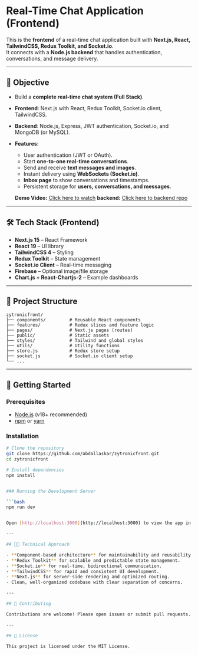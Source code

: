 # Real-Time Chat Application (Frontend)

This is the **frontend** of a real-time chat application built with **Next.js, React, TailwindCSS, Redux Toolkit, and Socket.io**.  
It connects with a **Node.js backend** that handles authentication, conversations, and message delivery.

---

## 🎯 Objective

- Build a **complete real-time chat system (Full Stack)**.
- **Frontend**: Next.js with React, Redux Toolkit, Socket.io client, TailwindCSS.
- **Backend**: Node.js, Express, JWT authentication, Socket.io, and MongoDB (or MySQL).
- **Features**:

  - User authentication (JWT or OAuth).
  - Start **one-to-one real-time conversations**.
  - Send and receive **text messages and images**.
  - Instant delivery using **WebSockets (Socket.io)**.
  - **Inbox page** to show conversations and timestamps.
  - Persistent storage for **users, conversations, and messages**.

  **Demo Video:** [Click here to watch](https://your-demo-video-link.com)
  **backend:** [Click here to backend repo](https://github.com/abdallaskar/zytronicBack)

---

## 🛠️ Tech Stack (Frontend)

- **Next.js 15** – React Framework
- **React 19** – UI library
- **TailwindCSS 4** – Styling
- **Redux Toolkit** – State management
- **Socket.io Client** – Real-time messaging
- **Firebase** – Optional image/file storage
- **Chart.js + React-Chartjs-2** – Example dashboards

---

## 📂 Project Structure

```
zytronicfront/
├── components/         # Reusable React components
├── features/           # Redux slices and feature logic
├── pages/              # Next.js pages (routes)
├── public/             # Static assets
├── styles/             # Tailwind and global styles
├── utils/              # Utility functions
├── store.js            # Redux store setup
├── socket.js           # Socket.io client setup
└── ...
```

---

## 🚀 Getting Started

### Prerequisites

- [Node.js](https://nodejs.org/) (v18+ recommended)
- [npm](https://www.npmjs.com/) or [yarn](https://yarnpkg.com/)

### Installation

````bash
# Clone the repository
git clone https://github.com/abdallaskar/zytronicfront.git
cd zytronicfront

# Install dependencies
npm install


### Running the Development Server

```bash
npm run dev


Open [http://localhost:3000](http://localhost:3000) to view the app in your browser.

---

## 🧑‍💻 Technical Approach

- **Component-based architecture** for maintainability and reusability.
- **Redux Toolkit** for scalable and predictable state management.
- **Socket.io** for real-time, bidirectional communication.
- **TailwindCSS** for rapid and consistent UI development.
- **Next.js** for server-side rendering and optimized routing.
- Clean, well-organized codebase with clear separation of concerns.

---

## 🤝 Contributing

Contributions are welcome! Please open issues or submit pull requests.

---

## 📄 License

This project is licensed under the MIT License.
````
